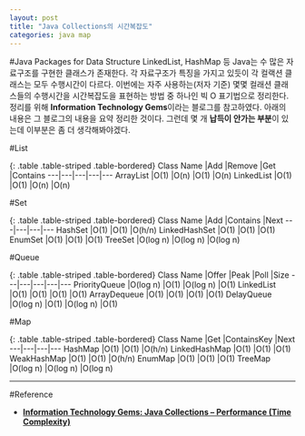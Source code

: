 ```yaml
---
layout: post
title: "Java Collections의 시간복잡도"
categories: java map
---
```


#Java Packages for Data Structure
LinkedList, HashMap 등 Java는 수 많은 자료구조를 구현한 클래스가 존재한다. 각 자료구조가 특징을 가지고 있듯이 각 컬랙션 클래스는 모두 수행시간이 다르다. 이번에는 자주 사용하는(저자 기준) 몇몇 컬래션 클래스들의 수행시간을 시간복잡도을 표현하는 방법 중 하나인 빅 O 표기법으로 정리한다. 
정리를 위해 **Information Technology Gems**이라는 블로그를 참고하였다. 아래의 내용은 그 블로그의 내용을 요약 정리한 것이다. 그런데 몇 개 **납득이 안가는 부분**이 있는데 이부분은 좀 더 생각해봐야겠다.

#List

{: .table .table-striped .table-bordered}
Class Name	|Add	|Remove		|Get	|Contains
---|---|---|---|---
ArrayList	|O(1)	|O(n)		|O(1)	|O(n)
LinkedList	|O(1)	|O(1)		|O(n)	|O(n)

#Set

{: .table .table-striped .table-bordered}
Class Name		|Add		|Contains	|Next
---|---|---|---
HashSet			|O(1)		|O(1)		|O(h/n)
LinkedHashSet	|O(1)		|O(1)		|O(1)
EnumSet			|O(1)		|O(1)		|O(1)
TreeSet			|O(log n)	|O(log n)	|O(log n)

#Queue

{: .table .table-striped .table-bordered}
Class Name		|Offer		|Peak	|Poll		|Size
---|---|---|---|---
PriorityQueue	|O(log n)	|O(1)	|O(log n)	|O(1)
LinkedList		|O(1)		|O(1)	|O(1)		|O(1)
ArrayDequeue	|O(1)		|O(1)	|O(1)		|O(1)
DelayQueue		|O(log n)	|O(1)	|O(log n)	|O(1)

#Map

{: .table .table-striped .table-bordered}
Class Name		|Get		|ContainsKey	|Next
---|---|---|---
HashMap			|O(1)		|O(1)			|O(h/n)
LinkedHashMap	|O(1)		|O(1)			|O(1)
WeakHashMap		|O(1)		|O(1)			|O(h/n)
EnumMap			|O(1)		|O(1)			|O(1)
TreeMap			|O(log n)	|O(log n)		|O(log n)

---

#Reference
- **[Information Technology Gems: Java Collections – Performance (Time Complexity)](http://infotechgems.blogspot.kr/2011/11/java-collections-performance-time.html)**